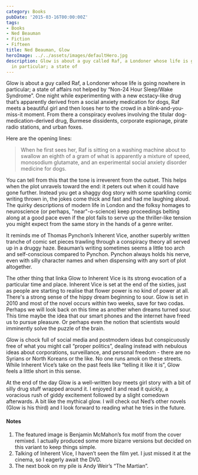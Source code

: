 ```yaml
---
category: Books
pubDate: '2015-03-16T00:00:00Z'
tags:
- Books
- Ned Beauman
- Fiction
- Fifteen
title: Ned Beauman, Glow
heroImage: ../../assets/images/defaultHero.jpg
description: Glow is about a guy called Raf, a Londoner whose life is going nowhere
  in particular; a state of
---
```

Glow is about a guy called Raf, a Londoner whose life is going nowhere in particular; a state of affairs not helped by “Non-24 Hour Sleep/Wake Syndrome”. One night while experimenting with a new ecstacy-like drug that’s apparently derived from a social anxiety medication for dogs, Raf meets a beautiful girl and then loses her to the crowd in a blink-and-you-miss-it moment. From there a conspiracy evolves involving the titular dog-medication-derived drug, Burmese dissidents, corporate espionage, pirate radio stations, and urban foxes.

Here are the opening lines:

> When he first sees her, Raf is sitting on a washing machine about to swallow an eighth of a gram of what is apparently a mixture of speed, monosodium glutamate, and an experimental social anxiety disorder medicine for dogs.

You can tell from this that the tone is irreverent from the outset. This helps when the plot unravels toward the end: it peters out when it could have gone further. Instead you get a shaggy dog story with some sparkling comic writing thrown in, the jokes come thick and fast and had me laughing aloud. The quirky descriptions of modern life in London and the folksy homages to neuroscience (or perhaps, "near"-o-science) keep proceedings belting along at a good pace even if the plot fails to serve up the thriller-like tension you might expect from the same story in the hands of a genre writer. 

It reminds me of Thomas Pynchon’s Inherent Vice, another superbly written tranche of comic set pieces trawling through a conspiracy theory all served up in a druggy haze. Beauman’s writing sometimes seems a little too arch and self-conscious compared to Pynchon. Pynchon always holds his nerve, even with silly character names and when dispensing with any sort of plot altogether.

The other thing that linka Glow to Inherent Vice is its strong evocation of a particular time and place. Inherent Vice is set at the end of the sixties, just as people are starting to realise that flower power is no kind of power at all. There's a strong sense of the hippy dream beginning to sour. Glow is set in 2010 and most of the novel occurs within two weeks, save for two codas. Perhaps we will look back on this time as another when dreams turned sour. This time maybe the idea that our smart phones and the internet have freed us to pursue pleasure. Or perhaps even the notion that scientists would imminently solve the puzzle of the brain.

Glow is chock full of social media and postmodern ideas but conspicuously free of what you might call “proper politics”, dealing instead with nebulous ideas about corporations, surveillance, and personal freedom - there are no Syrians or North Koreans or the like. No one runs amok on these streets. While Inherent Vice’s take on the past feels like “telling it like it is”, Glow feels a little short in this sense. 

At the end of the day Glow is a well-written boy meets girl story with a bit of silly drug stuff wrapped around it. I enjoyed it and read it quickly, a voracious rush of giddy excitement followed by a slight comedown afterwards. A bit like the mythical glow. I will check out Ned’s other novels (Glow is his third) and I look forward to reading what he tries in the future.

#### Notes

1. The featured image is Benjamin McMahon’s fox motif from the cover remixed. I actually produced some more bizarre versions but decided on this variant to keep things simple.
2. Talking of Inherent Vice, I haven’t seen the film yet. I just missed it at the cinema, so I eagerly await the DVD.
3. The next book on my pile is Andy Weir’s “The Martian”.
